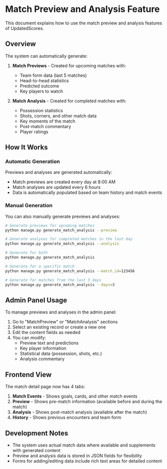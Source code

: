 # Match Preview and Analysis Feature

This document explains how to use the match preview and analysis features of UpdatedScores.

## Overview

The system can automatically generate:
1. **Match Previews** - Created for upcoming matches with:
   - Team form data (last 5 matches)
   - Head-to-head statistics
   - Predicted outcome
   - Key players to watch

2. **Match Analysis** - Created for completed matches with:
   - Possession statistics
   - Shots, corners, and other match data
   - Key moments of the match
   - Post-match commentary
   - Player ratings

## How It Works

### Automatic Generation

Previews and analyses are generated automatically:
- Match previews are created every day at 8:00 AM
- Match analyses are updated every 6 hours
- Data is automatically populated based on team history and match events

### Manual Generation

You can also manually generate previews and analyses:

```bash
# Generate previews for upcoming matches
python manage.py generate_match_analysis --preview

# Generate analyses for completed matches in the last day
python manage.py generate_match_analysis --analysis

# Generate for both
python manage.py generate_match_analysis

# Generate for a specific match
python manage.py generate_match_analysis --match_id=123456

# Generate for matches from the last 3 days
python manage.py generate_match_analysis --days=3
```

## Admin Panel Usage

To manage previews and analyses in the admin panel:

1. Go to "MatchPreview" or "MatchAnalysis" sections
2. Select an existing record or create a new one
3. Edit the content fields as needed
4. You can modify:
   - Preview text and predictions
   - Key player information
   - Statistical data (possession, shots, etc.)
   - Analysis commentary

## Frontend View

The match detail page now has 4 tabs:
1. **Match Events** - Shows goals, cards, and other match events
2. **Preview** - Shows pre-match information (available before and during the match)
3. **Analysis** - Shows post-match analysis (available after the match)
4. **History** - Shows previous encounters and team form

## Development Notes

- The system uses actual match data where available and supplements with generated content
- Preview and analysis data is stored in JSON fields for flexibility
- Forms for adding/editing data include rich text areas for detailed content
